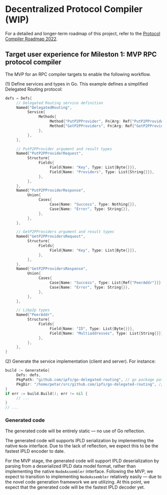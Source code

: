 
# Decentralized Protocol Compiler (WIP)

For a detailed and longer-term roadmap of this project, refer to the [Protocol Compiler Roadmap 2022](doc/roadmap.md).

## Target user experience for Mileston 1: MVP RPC protocol compiler

The MVP for an RPC compiler targets to enable the following workflow.

(1) Define services and types in Go. This example defines a simplified Delegated Routing protocol:

```go
defs = Defs{
     // Delegated Routing service definition
     Named{"DelegatedRouting",
          Service{
               Methods{
                    Method{"PutP2PProvider", Fn{Arg: Ref{"PutP2PProviderRequest"}, Return: Ref{"PutP2PProviderResponse"}}},
                    Method{"GetP2PProviders", Fn{Arg: Ref{"GetP2PProvidersRequest"}, Return: Ref{"GetP2PProvidersResponse"}}},
               },
          },
     },

     // PutP2PProvider argument and result types
     Named{"PutP2PProviderRequest",
          Structure{
               Fields{
                    Field{Name: "Key", Type: List{Byte{}}},
                    Field{Name: "Providers", Type: List{String{}}},
               },
          },
     },
     Named{"PutP2PProviderResponse",
          Union{
               Cases{
                    Case{Name: "Success", Type: Nothing{}},
                    Case{Name: "Error", Type: String{}},
               },
          },
     },

     // GetP2PProviders argument and result types
     Named{"GetP2PProvidersRequest",
          Structure{
               Fields{
                    Field{Name: "Key", Type: List{Byte{}}},
               },
          },
     },
     Named{"GetP2PProvidersResponse",
          Union{
               Cases{
                    Case{Name: "Success", Type: List{Ref{"PeerAddr"}}},
                    Case{Name: "Error", Type: String{}},
               },
          },
     },

     // Libp2p types
     Named{"PeerAddr",
          Structure{
               Fields{
                    Field{Name: "ID", Type: List{Byte{}}},
                    Field{Name: "Multiaddresses", Type: List{String{}}},
               },
          },
     },
}
```

(2) Generate the service implementation (client and server). For instance:

```go
build := GenerateGo{
     Defs: defs,
     PkgPath: "github.com/ipfs/go-delegated-routing", // go package path
     PkgDir: "/home/petar/src/github.com/ipfs/go-delegated-routing", // local directory
}
if err := build.Build(); err != nil {
     // ...
}
// ...
```

### Generated code

The generated code will be entirely static — no use of Go reflection.

The generated code will supports IPLD serialization by implementing the native `Node` interface. Due to the lack of reflection, we expect this to be the fastest IPLD encoder to date.

For the MVP stage, the generated code will support IPLD deserialization by parsing from a deserialized IPLD data model format, rather than implementing the native `NodeAssembler` interface. Following the MVP, we expect to transition to implementing `NodeAssembler` relatively easily — due to the novel code generation framework we are utilizing. At this point, we expect that the generated code will be the fastest IPLD decoder yet.
